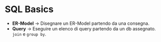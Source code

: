 # SQL Basics
- **ER-Model** &rarr; Disegnare un ER-Model partendo da una consegna.
- **Query** &rarr; Eseguire un elenco di query partendo da un db assegnato. `join` e `group by`.